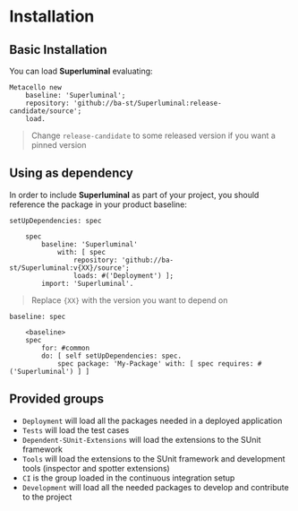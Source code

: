 # Installation

## Basic Installation

You can load **Superluminal** evaluating:
```smalltalk
Metacello new
	baseline: 'Superluminal';
	repository: 'github://ba-st/Superluminal:release-candidate/source';
	load.
```
>  Change `release-candidate` to some released version if you want a pinned version

## Using as dependency

In order to include **Superluminal** as part of your project, you should reference the package in your product baseline:

```smalltalk
setUpDependencies: spec

	spec
		baseline: 'Superluminal'
			with: [ spec
				repository: 'github://ba-st/Superluminal:v{XX}/source';
				loads: #('Deployment') ];
		import: 'Superluminal'.
```
> Replace `{XX}` with the version you want to depend on

```smalltalk
baseline: spec

	<baseline>
	spec
		for: #common
		do: [ self setUpDependencies: spec.
			spec package: 'My-Package' with: [ spec requires: #('Superluminal') ] ]
```

## Provided groups

- `Deployment` will load all the packages needed in a deployed application
- `Tests` will load the test cases
- `Dependent-SUnit-Extensions` will load the extensions to the SUnit framework
- `Tools` will load the extensions to the SUnit framework and development tools (inspector and spotter extensions)
- `CI` is the group loaded in the continuous integration setup
- `Development` will load all the needed packages to develop and contribute to the project
